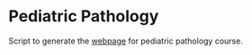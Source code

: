 # Pediatric Pathology

Script to generate the [webpage](https://slrenne.github.io/PediatricPathology/) for pediatric pathology course.
